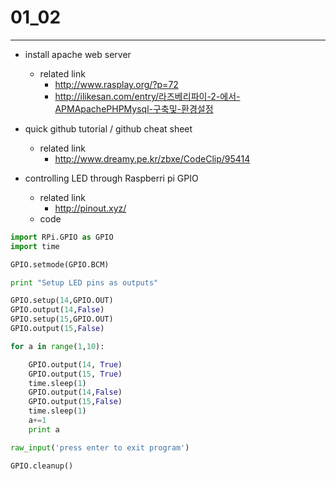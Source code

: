 # 01_02
---
* install apache web server  
  * related link 
    * http://www.rasplay.org/?p=72
    * http://ilikesan.com/entry/라즈베리파이-2-에서-APMApachePHPMysql-구축및-환경설정


* quick github tutorial / github cheat sheet
  * related link  
    * http://www.dreamy.pe.kr/zbxe/CodeClip/95414

* controlling LED through Raspberri pi GPIO
  * related link
    * http://pinout.xyz/
  * code   

```python
import RPi.GPIO as GPIO
import time

GPIO.setmode(GPIO.BCM)

print "Setup LED pins as outputs"

GPIO.setup(14,GPIO.OUT)
GPIO.output(14,False)
GPIO.setup(15,GPIO.OUT)
GPIO.output(15,False)

for a in range(1,10):

	GPIO.output(14, True)
	GPIO.output(15, True)
	time.sleep(1)
	GPIO.output(14,False)
	GPIO.output(15,False)
	time.sleep(1)
	a+=1
 	print a

raw_input('press enter to exit program')

GPIO.cleanup()
```

